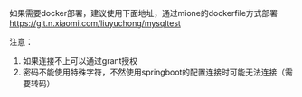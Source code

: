 如果需要docker部署，建议使用下面地址，通过mione的dockerfile方式部署
https://git.n.xiaomi.com/liuyuchong/mysqltest

注意：
1. 如果连接不上可以通过grant授权
2. 密码不能使用特殊字符，不然使用springboot的配置连接时可能无法连接（需要转码）